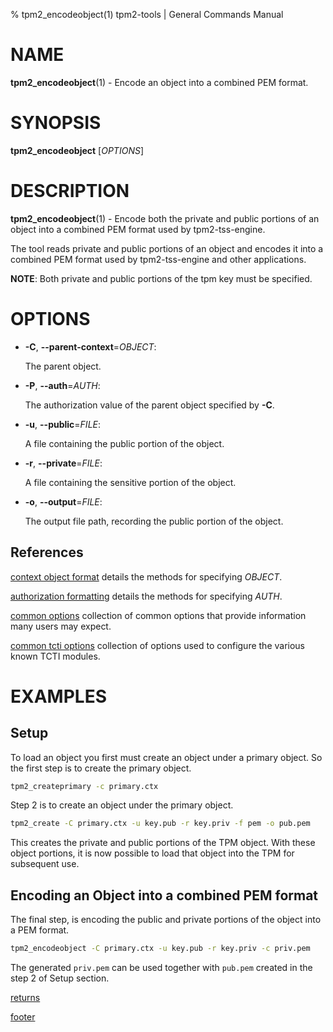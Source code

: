 % tpm2_encodeobject(1) tpm2-tools | General Commands Manual

# NAME

**tpm2_encodeobject**(1) - Encode an object into a combined PEM format.

# SYNOPSIS

**tpm2_encodeobject** [*OPTIONS*]

# DESCRIPTION

**tpm2_encodeobject**(1) - Encode both the private and public portions of an
object into a combined PEM format used by tpm2-tss-engine.

The tool reads private and public portions of an object and encodes it
into a combined PEM format used by tpm2-tss-engine and other
applications.

**NOTE**: Both private and public portions of the tpm key must be specified.

# OPTIONS

  * **-C**, **\--parent-context**=_OBJECT_:

    The parent object.

  * **-P**, **\--auth**=_AUTH_:

    The authorization value of the parent object specified by **-C**.

  * **-u**, **\--public**=_FILE_:

    A file containing the public portion of the object.

  * **-r**, **\--private**=_FILE_:

    A file containing the sensitive portion of the object.

  * **-o**, **\--output**=_FILE_:

    The output file path, recording the public portion of the object.

## References

[context object format](common/ctxobj.md) details the methods for specifying
_OBJECT_.

[authorization formatting](common/authorizations.md) details the methods for
specifying _AUTH_.

[common options](common/options.md) collection of common options that provide
information many users may expect.

[common tcti options](common/tcti.md) collection of options used to configure
the various known TCTI modules.

# EXAMPLES

## Setup
To load an object you first must create an object under a primary object. So the
first step is to create the primary object.

```bash
tpm2_createprimary -c primary.ctx
```

Step 2 is to create an object under the primary object.

```bash
tpm2_create -C primary.ctx -u key.pub -r key.priv -f pem -o pub.pem
```

This creates the private and public portions of the TPM object. With these
object portions, it is now possible to load that object into the TPM for
subsequent use.

## Encoding an Object into a combined PEM format

The final step, is encoding the public and private portions of the object into a
PEM format.

```bash
tpm2_encodeobject -C primary.ctx -u key.pub -r key.priv -c priv.pem
```

The generated `priv.pem` can be used together with `pub.pem` created in the
step 2 of Setup section.

[returns](common/returns.md)

[footer](common/footer.md)

